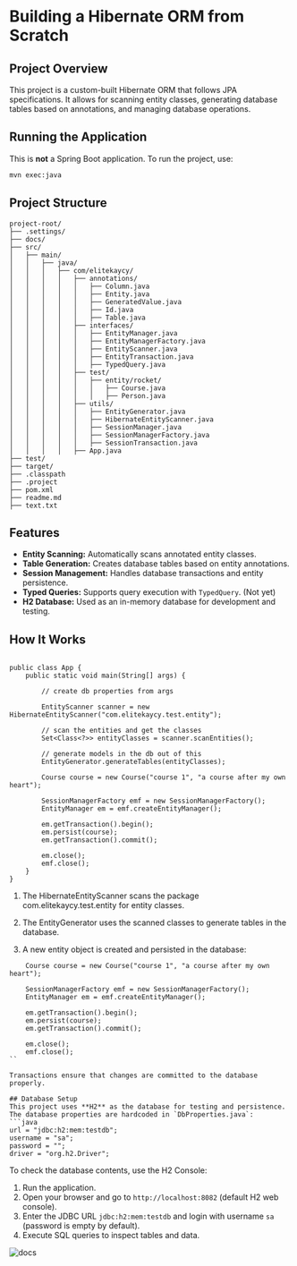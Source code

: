 # Building a Hibernate ORM from Scratch

## Project Overview
This project is a custom-built Hibernate ORM that follows JPA specifications. It allows for scanning entity classes, generating database tables based on annotations, and managing database operations.

## Running the Application
This is **not** a Spring Boot application. To run the project, use:
```sh
mvn exec:java
```

## Project Structure
```
project-root/
├── .settings/
├── docs/
├── src/
│   ├── main/
│   │   ├── java/
│   │   │   ├── com/elitekaycy/
│   │   │   │   ├── annotations/
│   │   │   │   │   ├── Column.java
│   │   │   │   │   ├── Entity.java
│   │   │   │   │   ├── GeneratedValue.java
│   │   │   │   │   ├── Id.java
│   │   │   │   │   ├── Table.java
│   │   │   │   ├── interfaces/
│   │   │   │   │   ├── EntityManager.java
│   │   │   │   │   ├── EntityManagerFactory.java
│   │   │   │   │   ├── EntityScanner.java
│   │   │   │   │   ├── EntityTransaction.java
│   │   │   │   │   ├── TypedQuery.java
│   │   │   │   ├── test/
│   │   │   │   │   ├── entity/rocket/
│   │   │   │   │   │   ├── Course.java
│   │   │   │   │   │   ├── Person.java
│   │   │   │   ├── utils/
│   │   │   │   │   ├── EntityGenerator.java
│   │   │   │   │   ├── HibernateEntityScanner.java
│   │   │   │   │   ├── SessionManager.java
│   │   │   │   │   ├── SessionManagerFactory.java
│   │   │   │   │   ├── SessionTransaction.java
│   │   │   │   ├── App.java
├── test/
├── target/
├── .classpath
├── .project
├── pom.xml
├── readme.md
├── text.txt
```

## Features
- **Entity Scanning:** Automatically scans annotated entity classes.
- **Table Generation:** Creates database tables based on entity annotations.
- **Session Management:** Handles database transactions and entity persistence.
- **Typed Queries:** Supports query execution with `TypedQuery`. (Not yet)
- **H2 Database:** Used as an in-memory database for development and testing.


## How It Works
```

public class App {
    public static void main(String[] args) {

        // create db properties from args

        EntityScanner scanner = new HibernateEntityScanner("com.elitekaycy.test.entity");

        // scan the entities and get the classes
        Set<Class<?>> entityClasses = scanner.scanEntities();

        // generate models in the db out of this
        EntityGenerator.generateTables(entityClasses);

        Course course = new Course("course 1", "a course after my own heart");

        SessionManagerFactory emf = new SessionManagerFactory();
        EntityManager em = emf.createEntityManager();

        em.getTransaction().begin();
        em.persist(course);
        em.getTransaction().commit();

        em.close();
        emf.close();
    }
}
```

1. The HibernateEntityScanner scans the package com.elitekaycy.test.entity for entity classes.

2. The EntityGenerator uses the scanned classes to generate tables in the database.

3. A new entity object is created and persisted in the database:
```
    Course course = new Course("course 1", "a course after my own heart");
    
    SessionManagerFactory emf = new SessionManagerFactory();
    EntityManager em = emf.createEntityManager();
    
    em.getTransaction().begin();
    em.persist(course);
    em.getTransaction().commit();
    
    em.close();
    emf.close();
``

Transactions ensure that changes are committed to the database properly.

## Database Setup
This project uses **H2** as the database for testing and persistence. The database properties are hardcoded in `DbProperties.java`:
```java
url = "jdbc:h2:mem:testdb";
username = "sa";
password = "";
driver = "org.h2.Driver";
```

To check the database contents, use the H2 Console:
1. Run the application.
2. Open your browser and go to `http://localhost:8082` (default H2 web console).
3. Enter the JDBC URL `jdbc:h2:mem:testdb` and login with username `sa` (password is empty by default).
4. Execute SQL queries to inspect tables and data.


![docs]('./docs/Hibernate.png')

